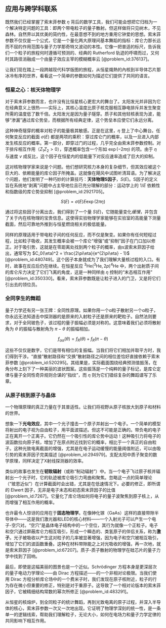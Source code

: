 ## 应用与跨学科联系

既然我们已经掌握了索末菲参数 $\eta$ 背后的数学工具，我们可能会想把它归档为一个解决特定问题的工具：即两个带电粒子的量子散射。但这样做将只见树木，不见森林。自然界以其优美的简约性，在最意想不到的地方重用它钟爱的思想。索末菲参数不仅仅是一个公式，它是一个量化两大原理间基本舞蹈的指标：库仑力那长远而不屈的作用范围与量子力学那奇特又波动的本性。它像一把普适的标尺，告诉我们一个粒子的旅程何时遵循可预测的、经典的 Rutherford 轨迹的呼啸而过，又何时其路径消融成一个由量子效应主宰的模糊概率云 [@problem_id:376137]。

让我们现在踏上一段跨越现代科学版图的旅程，从恒星熾熱的內核到半导体芯片那冰冷有序的世界，看看这一个简单的参数如何为描述它们提供了共同的语言。

### 恒星之心：核天体物理学

对于索末菲参数而言，也许没有比恒星核心更宏大的舞台了。太阳发光并非因为它在经典意义上很热——实际上，其核心温度比原子核克服相互静电排斥并发生聚变所需的温度低了数千倍。太阳发光是因为量子隧穿。质子和其他轻核表现为波，能够“渗漏”通过库仑势垒，而根据所有经典定律，这个势垒本应使它们永远分离。

这种神奇隧穿的概率对粒子的能量极其敏感。正是在这里，$\eta$ 登上了中心舞台。任何聚变反应的截面 $\sigma(E)$ 都是两项的乘积：穿过库仑门的概率，以及一旦进入内部发生核反应的概率。第一部分，即穿过门的过程，几乎完全由索末菲参数控制。对于排斥相互作用（$Z_1 Z_2 > 0$），穿透概率包含一个形如 $\exp(-2\pi\eta)$ 的项。由于 $\eta$ 与速度 $v$ 成反比，这个因子在恒星内的低能量下对反应速率造成了巨大的抑制。

这对核物理学家来说是个问题。他们想研究核力本身的复杂细节，但其效应被这个巨大的、依赖能量的库仑因子所掩盖。这就像在飓风中试图听清耳语。为了解决这个问题，他们发明了一种巧妙的计算技巧：**天体物理S因子**，$S(E)$。S因子的定义旨在系统地“剥离”问题中占主导地位且已充分理解的部分：运动学上的 $1/E$ 依赖性和指数级的库仑势垒抑制 [@problem_id:2921705]。

$$S(E) = \sigma(E) E \exp(2\pi\eta)$$

通过将这些因子分离出去，我们得到了一个量 $S(E)$，它随能量变化*缓慢*，并包含了关于内在核物理的宝贵信息。这使得实验物理学家能够在实验室的高能量下测量截面，然后可靠地外推到与恒星燃烧相关的极低能量。

同样的原理适用于带电粒子间的任何反应，而不仅是聚变。如果你有任何短程过程，比如粒子吸收，其发生概率会被一个库仑“增强”或“抑制”因子在门口加以修正。对于吸引势，这就是在零距离处找到两个粒子的概率，由s波索末菲因子给出，通常写为 $C_0(\eta)^2 = \frac{2\pi\eta}{e^{2\pi\eta} - 1}$ [@problem_id:480749]。这个因子本身就成为了我们理解大量核过程的入口。有时，故事在反应后仍在继续。在恒星反应 $^{3}\text{He}(^{3}\text{He}, 2p)^{4}\text{He}$ 中，两个出射质子间的库仑斥力决定了它们飞离的角度，这是一种同样由 $\eta$ 控制的“末态相互作用” [@problem_id:350330]。看来，索末菲参数既是让粒子进入的门卫，又是将它们引出去的领位员。

### 全同孪生的舞蹈

量子力学还有另一张王牌：全同性原理。如果你用一个α粒子散射另一个α粒子，你永远无法知道击中探测器的是原来的入射粒子还是原来的靶粒子。自然法则要求，对于全同玻色子，该过程的量子振幅必须是对称的。这意味着我们必须将散射角为 $\theta$ 的振幅与散射角为 $\pi - \theta$ 的振幅相加。

$$f_{\alpha\alpha}(\theta) = f_R(\theta) + f_R(\pi-\theta)$$

这些不仅仅是数字，它们是带有相位的复振幅。当我们将它们相加并取平方时，我们得到干涉。“直接”散射路径和“交换”散射路径之间的相位差恰好直接依赖于索末菲参数 [@problem_id:520295]。其结果是，实际截面围绕经典预测值振荡，在角分布上刻下了一种美丽的波状图案。这些振荡是一个纯粹的量子标记，是库仑定律与量子全同性奇异规则合谋的“指纹”，而 $\eta$ 则为它们错综复杂的舞蹈谱写了乐章。

### 从原子核到原子与晶体

一个物理原理的真正力量在于其普适性。让我们将视野从原子核放大到原子和材料的世界。

想象一下**光电效应**，其中一个光子撞击一个原子并射出一个电子。一个简单的模型将射出的电子视为自由粒子，用平面波描述。但这不可能是正确的。带负电的电子正在离开一个正离子。它仍然在一个吸引性的库仑势中运动！这种吸引力将电子的波函数拉向原子核，增加了在原点附近找到它的概率，相比于一个真正的自由粒子。这种光致电离截面的增强，尤其是在电子运动缓慢的能量阈值附近，可以由吸引势的索末菲因子完美描述 [@problem_id:294979]。支配太阳中质子聚变的数学原理，同样决定了X射线探测器的效率。

类似的故事也发生在**韧致辐射**（或称“制动辐射”）中。当一个电子飞过原子核并辐射出一个光子时，它的轨迹被库仑吸引力弯曲和聚焦。忽略这一点的简单理论（“玻恩近似”）在计算截面时会出错，尤其是在低速情况下。必要的修正，即所谓的 Elwert 因子，无非是电子末态和初态索末菲因子的比值 [@problem_id:7267]。它量化了库仑场如何将电子的量子波聚焦到原子核上，从而增强了相互作用的概率。

也许最令人惊讶的应用在于**固态物理学**。在像砷化镓（GaAs）这样的直接带隙半导体中——这是我们激光器和LED的核心材料——一个入射光子可以产生一个电子-空穴对。“空穴”是晶体电子结构中的一个空位，其行为就像一个正粒子。电子和空穴通过屏蔽库仑力相互吸引，形成一个瞬态的、类氢原子的伴侣关系，称为**激子**。光子被吸收以产生这对粒子的几率被显著增强，因为电子和空穴被相互吸引，增加了它们的波函数重叠。这种在材料带隙能之上对光吸收的增强，再一次地，就是索末菲因子 [@problem_id:67207]。质子-质子散射的物理学在硅芯片的量子力学中找到了回响。

最后，即使是这幅美丽的图景也是一个近似。Schrödinger 方程本身是更深层次的量子电动力学理论——由 Dirac 方程描述——的一个非相对论极限。当我们使用 Dirac 方程分析库仑场中的一个费米子时，我们发现在原子核附近，粒子的行为存在微小但重要的修正，特别是对于重原子。这导致了一个相对论版本的索末菲因子，它被精细结构常数的幂次所修正 [@problem_id:483291]。

从恒星的核熔炉，到全同粒子的统计舞蹈，再到光致电离的原子过程，并深入半导体的核心，索末菲参数一次又一次地出现。它证明了物理学深刻的统一性，是一条单一的逻辑线索，帮助我们理解粒子，无论大小，如何在电场力和量子力学定律的共同影响下相互作用。